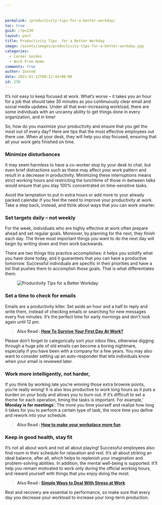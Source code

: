 ```yaml
---


permalink: /productivity-tips-for-a-better-workday/
toc: true
guid: /?p=230
layout: post
title: Productivity Tips  for a Better Workday
image: /assets/images/productivity-tips-for-a-better-workday.jpg
categories:
  - Career Guides
  - Work From Home
comments: true
author: Zooted
date: 2021-01-12T00:12:43+00:00
id: 230
---
```

It&#8217;s not easy to keep focused at work. What&#8217;s worse &#8211; it takes you an hour for a job that should take 30 minutes as you continuously clear email and social media updates. Under all that ever-increasing workload, there are some individuals with an uncanny ability to get things done in every organization, and in time!

So, how do you maximize your productivity and ensure that you get the most out of every day? Here are tips that the most effective employees out there use. When at your desk, they will help you stay focused, ensuring that all your work gets finished on time.

### Minimize disturbances

It may seem harmless to have a co-worker stop by your desk to chat, but even brief distractions such as these may affect your work pattern and result in a decrease in productivity. Minimizing these interruptions means strict working hours and restricting the lunchtime of those in-between talks would ensure that you stay 100% concentrated on time-sensitive tasks.

Avoid the temptation to put in extra hours or add more to your already packed calendar if you feel the need to improve your productivity at work. Take a step back, instead, and think about ways that you can work smarter.

### Set targets daily &#8211; not weekly

For the week, individuals who are highly effective at work often prepare ahead and set regular goals. Moreover, by planning for the next, they finish each day. The three most important things you want to do the next day will begin by writing down and then work backwards.

There are two things this practice accomplishes: it helps you solidify what you have done today, and it guarantees that you can have a productive tomorrow. Successful individuals are specific in their priorities and have a list that pushes them to accomplish these goals. That is what differentiates them.

<div class="wp-block-image">
  <figure class="aligncenter size-large"><img loading="lazy" width="800" height="348" src="/wp-content/uploads/2021/01/productivity-hacks.png" alt="Productivity Tips  for a Better Workday" class="wp-image-231" srcset="/wp-content/uploads/2021/01/productivity-hacks.png 800w, /wp-content/uploads/2021/01/productivity-hacks-300x131.png 300w, /wp-content/uploads/2021/01/productivity-hacks-768x334.png 768w" sizes="(max-width: 800px) 100vw, 800px" /></figure>
</div>

### Set a time to check for emails

Emails are a productivity killer. Set aside an hour and a half to reply and write them, instead of checking emails or searching for new messages every five minutes. It&#8217;s the perfect time for early mornings and don&#8217;t look again until 12 pm.

<blockquote class="wp-block-quote">
  <p>
    <strong>Also Read : <a href="/how-to-survive-your-first-day-at-work/">How To Survive Your First Day At Work?</a></strong>
  </p>
</blockquote>

Please don&#8217;t forget to categorically sort your inbox files, otherwise digging through a huge pile of old emails can become a boring nightmare, especially if you have been with a company for a few years. You may also want to consider setting up an auto-responder that lets individuals know when your email is reviewed later.

### Work more intelligently, not harder,

If you think by working late you&#8217;re winning those extra brownie points, you&#8217;re really wrong! It is also less productive to work long hours as it puts a burden on your body and allows you to burn out. If it&#8217;s difficult to set a theme for each operation, timing the tasks is important. For example,&#8217; **Monday is for meetings**&#8216;. The more you time yourself and realize how long it takes for you to perform a certain type of task, the more time you define and rework into your schedule.

<blockquote class="wp-block-quote">
  <p>
    <strong>Also Read : <a href="/how-to-make-your-workplace-more-fun/">How to make your workplace more fun</a></strong>
  </p>
</blockquote>

### Keep in good health, stay fit

It&#8217;s not all about work and not all about playing! Successful employees also find room in their schedule for relaxation and rest. It&#8217;s all about striking an ideal balance, after all, which helps to replenish your imagination and problem-solving abilities. In addition, the mental well-being is supported. It&#8217;ll help you remain motivated to work only during the official working hours, and reward yourself with things that you enjoy doing the most.

<blockquote class="wp-block-quote">
  <p>
    <strong>Also Read : <a href="/simple-ways-to-deal-with-stress-at-work/">Simple Ways to Deal With Stress at Work</a></strong>
  </p>
</blockquote>

Rest and recovery are essential to performance, so make sure that every day you decrease your workload to increase your long-term production.
 